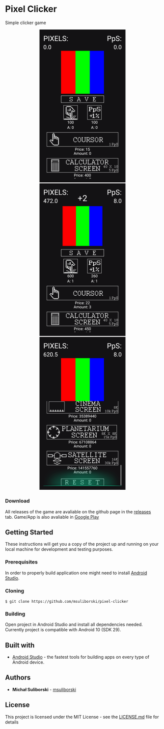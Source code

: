 # Pixel Clicker
Simple clicker game
<br/>
<p align="center">
  <img width="280" src="google-play/screenshot_phone_01.png"/>
  <img width="280" src="google-play/screenshot_phone_02.png"/>
  <img width="280" src="google-play/screenshot_phone_03.png"/>
</p>

### Download
All releases of the game are avaliable on the github page in the [releases](https://github.com/msuliborski/pixel-clicker/releases) tab. 
Game/App is also avaliable in [Google Play](https://play.google.com/store/apps/details?id=com.sulient.pixel-clicker)

## Getting Started
These instructions will get you a copy of the project up and running on your local machine for development and testing purposes. 

### Prerequisites
In order to properly build application one might need to install [Android Studio](https://developer.android.com/studio).

### Cloning
```
$ git clone https://github.com/msuliborski/pixel-clicker
```

### Building
Open project in Android Studio and install all dependencies needed. Currently project is compatible with Android 10 (SDK 29).

## Built with
* [Android Studio](https://developer.android.com/studio) - the fastest tools for building apps on every type of Android device.

## Authors
* **Michał Suliborski** - [msuliborski](https://github.com/msuliborski)

## License
This project is licensed under the MIT License - see the [LICENSE.md](LICENSE.md) file for details
